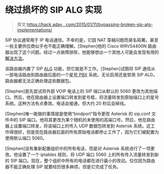 # 绕过损坏的 SIP ALG 实现

> 原文:[https://hack aday . com/2015/01/11/bypassing-broken-sip-alg-implementations/](https://hackaday.com/2015/01/11/bypassing-broken-sip-alg-implementations/)

SIP 协议通常用于 IP 电话通信。不幸的是，它因 NAT 穿越问题而臭名昭著。甚至一些主要供应商似乎也不能正确理解。[Stephen]他的 Cisco WRVS4400N 路由器出现了这个问题。经过一点故障排除，他能够想出一个其他人可能会发现有用的[解决方法](http://technogrumble.blogspot.com/2013/01/router-breaks-sip-work-around-it.html "Bypassing SIP ALG")。

该路由器内置了 SIP [ALG](http://en.wikipedia.org/wiki/Application-level_gateway "Application lLevel gateway") 功能，但它就是不工作。[Stephen]试图将 SIP 通信从一部电话路由到路由器后面的一个[星号 PBX](http://hackaday.com/2012/08/22/building-a-pbx-setup-around-the-raspberry-pi/ "Asterisk PBX on a Pi") 系统。无论启用还是禁用 SIP ALG，路由器都无法正确处理这些数据包。

[Stephen]首先尝试将外部 VOIP 电话上的 SIP 端口从默认的 5060 更改为其他端口。然后，他在路由器上设置端口转发到星号框，将流量转发到原始端口上的星号系统。这种方法有点奏效。电话会接通，但大约 20 秒后会掉线。

[Stephen]唯一能做的事情就是使用“bindport”指令更改 Asterisk 的 sip.conf 文件中的 SIP 端口。他将其更改为某个随机的未使用的高端口号。然后，他在路由器上设置端口转发，将该端口上的传入 UDP 数据包转发到 Asterisk 系统。这工作得很好，但是现在路由器后面的所有原始电话都停止工作了，因为它们被配置为使用默认端口 5060。

[Stephen]没有重新配置组织中的所有电话，而是对 Asterisk 系统进行了一项更改。他设置了一个 iptables 规则，将 UDP 端口 5060 上的所有传入流量转发到新的 SIP 端口。现在，整个组织中所有的电话都在进行最小的改动。仅仅因为路由器不能正确处理 SIP 就要经历很多麻烦，但是它完成了任务。